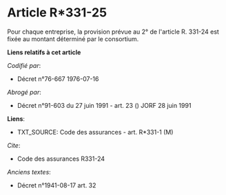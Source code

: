 # Article R*331-25

Pour chaque entreprise, la provision prévue au 2° de l'article R. 331-24 est fixée au montant déterminé par le consortium.

**Liens relatifs à cet article**

_Codifié par_:

  - Décret n°76-667 1976-07-16

_Abrogé par_:

  - Décret n°91-603 du 27 juin 1991 - art. 23 () JORF 28 juin 1991

**Liens**:

  - TXT_SOURCE: Code des assurances - art. R*331-1 (M)

_Cite_:

  - Code des assurances R331-24

_Anciens textes_:

  - Décret n°1941-08-17 art. 32
